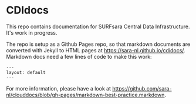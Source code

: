 # CDIdocs

This repo contains documentation for SURFsara Central Data Infrastructure. It's work in progress.

The repo is setup as a Github Pages repo, so that markdown documents are converted with Jekyll to HTML pages at https://sara-nl.github.io/cdidocs/. Markdown docs need a few lines of code to make this work:

```
---
layout: default
---
```

For more information, please have a look at https://github.com/sara-nl/clouddocs/blob/gh-pages/markdown-best-practice.markdown.
